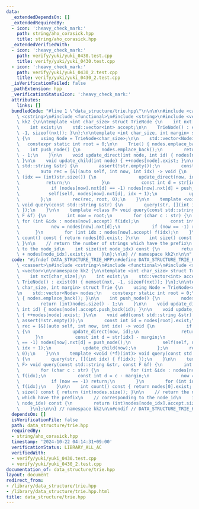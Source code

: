 ```yaml
---
data:
  _extendedDependsOn: []
  _extendedRequiredBy:
  - icon: ':heavy_check_mark:'
    path: string/aho_corasick.hpp
    title: string/aho_corasick.hpp
  _extendedVerifiedWith:
  - icon: ':heavy_check_mark:'
    path: verify/yuki/yuki_0430.test.cpp
    title: verify/yuki/yuki_0430.test.cpp
  - icon: ':heavy_check_mark:'
    path: verify/yuki/yuki_0430_2.test.cpp
    title: verify/yuki/yuki_0430_2.test.cpp
  _isVerificationFailed: false
  _pathExtension: hpp
  _verificationStatusIcon: ':heavy_check_mark:'
  attributes:
    links: []
  bundledCode: "#line 1 \"data_structure/trie.hpp\"\n\n\n\n#include <cassert>\n#include\
    \ <cstring>\n#include <functional>\n#include <string>\n#include <vector>\n\nnamespace\
    \ kk2 {\n\ntemplate <int char_size> struct TrieNode {\n    int nxt[char_size];\n\
    \    int exist;\n    std::vector<int> accept;\n\n    TrieNode() : exist(0) { memset(nxt,\
    \ -1, sizeof(nxt)); }\n};\n\ntemplate <int char_size, int margin> struct Trie\
    \ {\n    using Node = TrieNode<char_size>;\n\n    std::vector<Node> nodes;\n \
    \   constexpr static int root = 0;\n\n    Trie() { nodes.emplace_back(); }\n\n\
    \    int push_node() {\n        nodes.emplace_back();\n        return (int)nodes.size()\
    \ - 1;\n    }\n\n    void update_direct(int node, int id) { nodes[node].accept.push_back(id);\
    \ }\n\n    void update_child(int node) { ++nodes[node].exist; }\n\n    void add(const\
    \ std::string &str) {\n        assert(!str.empty());\n        const int id = nodes[root].exist;\n\
    \        auto rec = [&](auto self, int now, int idx) -> void {\n            if\
    \ (idx == (int)str.size()) {\n                update_direct(now, id);\n      \
    \          return;\n            }\n            const int d = str[idx] - margin;\n\
    \            if (nodes[now].nxt[d] == -1) nodes[now].nxt[d] = push_node();\n \
    \           self(self, nodes[now].nxt[d], idx + 1);\n            update_child(now);\n\
    \        };\n        rec(rec, root, 0);\n    }\n\n    template <void (*f)(int)>\
    \ void query(const std::string &str) {\n        query(str, [](int idx) { f(idx);\
    \ });\n    }\n\n    template <class F> void query(const std::string &str, const\
    \ F &f) {\n        int now = root;\n        for (char c : str) {\n           \
    \ for (int &idx : nodes[now].accept) f(idx);\n            const int d = c - margin;\n\
    \            now = nodes[now].nxt[d];\n            if (now == -1) return;\n  \
    \      }\n        for (int idx : nodes[now].accept) f(idx);\n    }\n\n    int\
    \ count() const { return nodes[0].exist; }\n\n    int size() const { return (int)nodes.size();\
    \ }\n\n    // return the number of strings which have the prefix\n    // corresponding\
    \ to the node_id\n    int size(int node_idx) const {\n        return (int)nodes[node_idx].accept.size()\
    \ + nodes[node_idx].exist;\n    }\n};\n\n} // namespace kk2\n\n\n"
  code: "#ifndef DATA_STRUCTURE_TRIE_HPP\n#define DATA_STRUCTURE_TRIE_HPP 1\n\n#include\
    \ <cassert>\n#include <cstring>\n#include <functional>\n#include <string>\n#include\
    \ <vector>\n\nnamespace kk2 {\n\ntemplate <int char_size> struct TrieNode {\n\
    \    int nxt[char_size];\n    int exist;\n    std::vector<int> accept;\n\n   \
    \ TrieNode() : exist(0) { memset(nxt, -1, sizeof(nxt)); }\n};\n\ntemplate <int\
    \ char_size, int margin> struct Trie {\n    using Node = TrieNode<char_size>;\n\
    \n    std::vector<Node> nodes;\n    constexpr static int root = 0;\n\n    Trie()\
    \ { nodes.emplace_back(); }\n\n    int push_node() {\n        nodes.emplace_back();\n\
    \        return (int)nodes.size() - 1;\n    }\n\n    void update_direct(int node,\
    \ int id) { nodes[node].accept.push_back(id); }\n\n    void update_child(int node)\
    \ { ++nodes[node].exist; }\n\n    void add(const std::string &str) {\n       \
    \ assert(!str.empty());\n        const int id = nodes[root].exist;\n        auto\
    \ rec = [&](auto self, int now, int idx) -> void {\n            if (idx == (int)str.size())\
    \ {\n                update_direct(now, id);\n                return;\n      \
    \      }\n            const int d = str[idx] - margin;\n            if (nodes[now].nxt[d]\
    \ == -1) nodes[now].nxt[d] = push_node();\n            self(self, nodes[now].nxt[d],\
    \ idx + 1);\n            update_child(now);\n        };\n        rec(rec, root,\
    \ 0);\n    }\n\n    template <void (*f)(int)> void query(const std::string &str)\
    \ {\n        query(str, [](int idx) { f(idx); });\n    }\n\n    template <class\
    \ F> void query(const std::string &str, const F &f) {\n        int now = root;\n\
    \        for (char c : str) {\n            for (int &idx : nodes[now].accept)\
    \ f(idx);\n            const int d = c - margin;\n            now = nodes[now].nxt[d];\n\
    \            if (now == -1) return;\n        }\n        for (int idx : nodes[now].accept)\
    \ f(idx);\n    }\n\n    int count() const { return nodes[0].exist; }\n\n    int\
    \ size() const { return (int)nodes.size(); }\n\n    // return the number of strings\
    \ which have the prefix\n    // corresponding to the node_id\n    int size(int\
    \ node_idx) const {\n        return (int)nodes[node_idx].accept.size() + nodes[node_idx].exist;\n\
    \    }\n};\n\n} // namespace kk2\n\n#endif // DATA_STRUCTURE_TRIE_HPP\n"
  dependsOn: []
  isVerificationFile: false
  path: data_structure/trie.hpp
  requiredBy:
  - string/aho_corasick.hpp
  timestamp: '2024-10-22 04:14:31+09:00'
  verificationStatus: LIBRARY_ALL_AC
  verifiedWith:
  - verify/yuki/yuki_0430.test.cpp
  - verify/yuki/yuki_0430_2.test.cpp
documentation_of: data_structure/trie.hpp
layout: document
redirect_from:
- /library/data_structure/trie.hpp
- /library/data_structure/trie.hpp.html
title: data_structure/trie.hpp
---
```

